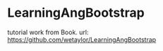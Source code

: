 # LearningAngBootstrap
tutorial work from Book.
url:  https://github.com/wetaylor/LearningAngBootstrap
